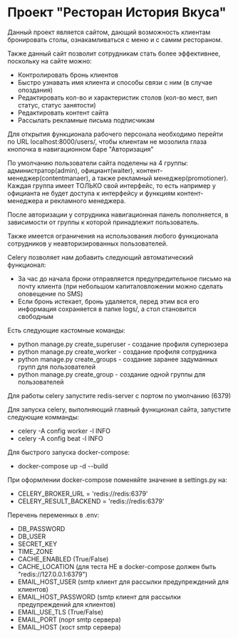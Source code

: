 # Проект "Ресторан История Вкуса"

Данный проект является сайтом, дающий возможность клиентам бронировать столы,
ознакамливаться с меню и с самим рестораном.

Также данный сайт позволит сотрудникам стать более эффективнее, поскольку
на сайте можно:

- Контролировать бронь клиентов
- Быстро узнавать имя клиента и способы связи с ним (в случае опоздания)
- Редактировать кол-во и характеристик столов (кол-во мест, вип статус, статус занятости)
- Редактировать контент сайта
- Рассылать рекламные письма подписчикам

Для открытия функционала рабочего персонала необходимо перейти по URL localhost:8000/users/, чтобы клиентам не мозолила глаза кнопочка в навигационном баре "Авторизация"

По умолчанию пользователи сайта поделены на 4 группы: администратор(admin), официант(waiter), контент-менеджер(contentmanaer),
а также рекламный менеджер(promotioner). Каждая группа имеет ТОЛЬКО свой интерфейс, то есть например у официанта не будет доступа
к интерфейсу и функциям контент-менеджера и рекламного менеджера.

После авторизации у сотрудника навигационная панель пополняется, в зависимости от группы к которой принадлежит пользователь.

Также имеется ограничения на использования любого функционала сотрудников у неавторизированных пользователей.
 
Celery позволяет нам добавить следующий автоматический функционал:

- За час до начала брони отправляется предупредительное письмо на почту клиента (при небольшом капиталовложении можно сделать оповещение по SMS)
- Если бронь истекает, бронь удаляется, перед этим вся его информация сохраняется в папке logs/, а стол становится свободным

Есть следующие кастомные команды:
- python manage.py create_superuser - создание профиля суперюзера
- python manage.py create_worker - создание профиля сотрудника
- python manage.py create_groups - создание заранее задуманных групп для пользователей
- python manage.py create_group - создание одной группы для пользователей

Для работы celery запустите redis-server с портом по умолчанию (6379)

Для запуска celery, выполняющий главный функционал сайта, запустите следующие комманды:

- celery -A config worker -l INFO
- celery -A config beat -l INFO

Для быстрого запуска docker-compose:
- docker-compose up -d --build 

При оформлении docker-compose поменяйте значение в settings.py на:
- CELERY_BROKER_URL = 'redis://redis:6379'
- CELERY_RESULT_BACKEND = 'redis://redis:6379'

Перечень переменных в .env:
- DB_PASSWORD
- DB_USER
- SECRET_KEY
- TIME_ZONE
- CACHE_ENABLED (True/False)
- CACHE_LOCATION (для теста НЕ в docker-compose должен быть "redis://127.0.0.1:6379")
- EMAIL_HOST_USER (smtp клиент для рассылки предупреждений для клиентов)
- EMAIL_HOST_PASSWORD (smtp клиент для рассылки предупреждений для клиентов)
- EMAIL_USE_TLS (True/False)
- EMAIL_PORT (порт smtp сервера)
- EMAIL_HOST (хост smtp сервера)

